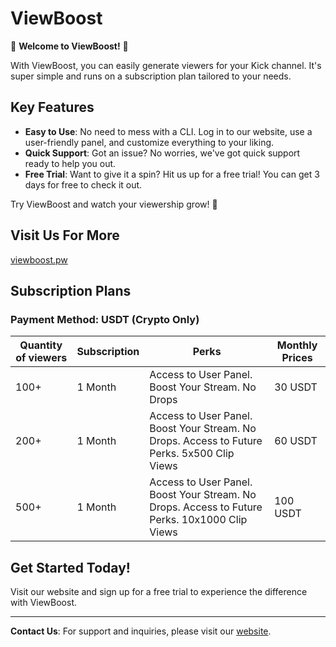 # ViewBoost

🚀 **Welcome to ViewBoost!** 🚀

With ViewBoost, you can easily generate viewers for your Kick channel. It's super simple and runs on a subscription plan tailored to your needs.

## Key Features
- **Easy to Use**: No need to mess with a CLI. Log in to our website, use a user-friendly panel, and customize everything to your liking.
- **Quick Support**: Got an issue? No worries, we've got quick support ready to help you out.
- **Free Trial**: Want to give it a spin? Hit us up for a free trial! You can get 3 days for free to check it out.

Try ViewBoost and watch your viewership grow! 🎉

## Visit Us For More
[viewboost.pw](https://viewboost.pw)

## Subscription Plans
### Payment Method: USDT (Crypto Only)

| Quantity of viewers | Subscription | Perks | Monthly Prices |
|---------------------|--------------|-------|----------------|
| 100+                | 1 Month      | Access to User Panel. Boost Your Stream. No Drops | 30 USDT |
| 200+                | 1 Month      | Access to User Panel. Boost Your Stream. No Drops. Access to Future Perks. 5x500 Clip Views | 60 USDT |
| 500+                | 1 Month      | Access to User Panel. Boost Your Stream. No Drops. Access to Future Perks. 10x1000 Clip Views | 100 USDT |

## Get Started Today!
Visit our website and sign up for a free trial to experience the difference with ViewBoost.

---

**Contact Us**: For support and inquiries, please visit our [website](https://viewboost.pw).

